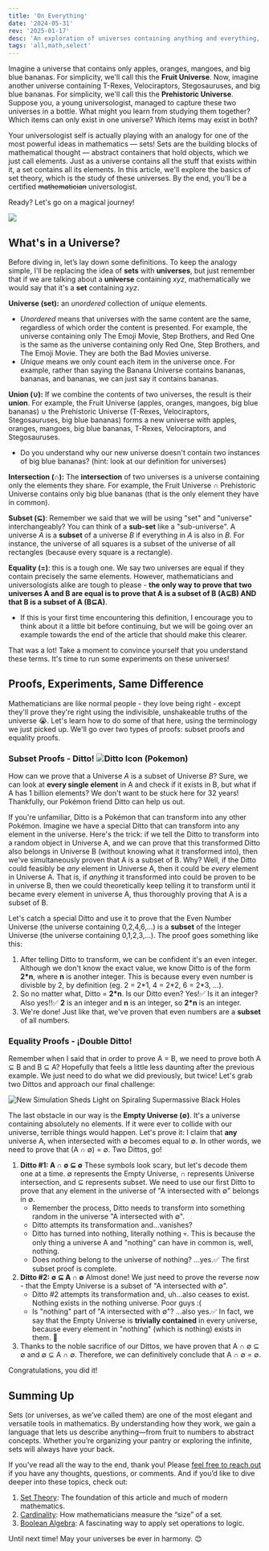 ```yaml
---
title: 'On Everything'
date: '2024-05-31'
rev: '2025-01-17'
desc: 'An exploration of universes containing anything and everything, and a useful langauge to describe them.'
tags: 'all,math,select'
---
```

Imagine a universe that contains only apples, oranges, mangoes, and big blue bananas. For simplicity, we'll call this the **Fruit Universe**. Now, imagine another universe containing T-Rexes, Velociraptors, Stegosauruses, and big blue bananas. For simplicity, we'll call this the **Prehistoric Universe**. Suppose you, a young universologist, managed to capture these two universes in a bottle. What might you learn from studying them together? Which items can only exist in one universe? Which items may exist in both?

Your universologist self is actually playing with an analogy for one of the most powerful ideas in mathematics — sets! Sets are the building blocks of mathematical thought — abstract containers that hold objects, which we just call elements. Just as a universe contains all the stuff that exists within it, a set contains all its elements. In this article, we'll explore the basics of set theory, which is the study of these universes. By the end, you'll be a certified ~~mathematician~~ universologist. 

Ready? Let's go on a magical journey!

![](https://blogger.googleusercontent.com/img/b/R29vZ2xl/AVvXsEhqEt3g3adafa8AGbQzG4fQUnyGA2MVOxFRBY0OHuoUdXB4SjJlgSwe2Oi773olJGDy9mrEK3p4G5m1eaPWhBNy9fB01Grl0BcBE_Wiy99fl4yDs_quXlFXEzt7Cynl0zfWZ01iZwxnSidO/s1600/bbaeratd.jpg)

## What's in a Universe?
Before diving in, let’s lay down some definitions. To keep the analogy simple, I'll be replacing the idea of **sets** with **universes**, but just remember that if we are talking about a **universe** containing *xyz*, mathematically we would say that it's a **set** containing *xyz*.

**Universe (set):** an *unordered* collection of *unique* elements. 
- *Unordered* means that universes with the same content are the same, regardless of which order the content is presented. For example, the universe containing only The Emoji Movie, Step Brothers, and Red One is the same as the universe containing only Red One, Step Brothers, and The Emoji Movie. They are both the Bad Movies universe. 
- *Unique* means we only count each item in the universe once. For example, rather than saying the Banana Universe contains bananas, bananas, and bananas, we can just say it contains bananas.

**Union (∪):** If we combine the contents of two universes, the result is their **union**. For example, the Fruit Universe (apples, oranges, mangoes, big blue bananas) ∪ the Prehistoric Universe (T-Rexes, Velociraptors, Stegosauruses, big blue bananas) forms a new universe with apples, oranges, mangoes, big blue bananas, T-Rexes, Velociraptors, and Stegosauruses.
- Do you understand why our new universe doesn't contain two instances of big blue bananas? (hint: look at our definition for universes)

**Intersection (∩):** The **intersection** of two universes is a universe containing only the elements they share. For example, the Fruit Universe ∩ Prehistoric Universe contains only big blue bananas (that is the only element they have in common). 

**Subset (⊆)**: Remember we said that we will be using "set" and "universe" interchangeably? You can think of a **sub-set** like a "sub-universe". A universe *A* is a **subset** of a universe *B* if everything in *A* is also in *B*. For instance, the universe of all squares is a subset of the universe of all rectangles (because every square is a rectangle).

**Equality (=)**: this is a tough one. We say two universes are equal if they contain precisely the same elements. However, mathematicians and universologists alike are tough to please - **the only way to prove that two universes A and B are equal is to prove that A is a subset of B (A⊆B) AND that B is a subset of A (B⊆A)**. 
- If this is your first time encountering this definition, I encourage you to think about it a little bit before continuing, but we will be going over an example towards the end of the article that should make this clearer.

That was a lot! Take a moment to convince yourself that you understand these terms. It's time to run some experiments on these universes!

## Proofs, Experiments, Same Difference

Mathematicians are like normal people - they love being right - except they'll prove they're right using the indivisible, unshakeable truths of the universe 😭. Let's learn how to do some of that here, using the terminology we just picked up. We'll go over two types of proofs: subset proofs and equality proofs.

### Subset Proofs - Ditto! ![Ditto Icon (Pokemon)](https://www.serebii.net/pokedex-dp/icon/132.gif)
How can we prove that a Universe *A* is a subset of Universe *B*? Sure, we can look at **every single element** in A and check if it exists in B, but what if A has 1 billion elements? We don't want to be stuck here for 32 years! Thankfully, our Pokémon friend Ditto can help us out. 

If you're unfamiliar, Ditto is a Pokémon that can transform into any other Pokémon. Imagine we have a special Ditto that can transform into any element in the universe. Here's the trick: if we tell the Ditto to transform into a random object in Universe A, and we can prove that this transformed Ditto also belongs in Universe B (without knowing what it transformed into), then we've simultaneously proven that A is a subset of B. Why? Well, if the Ditto could feasibly be *any* element in Universe A, then it could be *every* element in Universe A. That is, if *anything* it transformed into could be proven to be in universe B, then we could theoretically keep telling it to transform until it became every element in universe A, thus thoroughly proving that A is a subset of B.

Let's catch a special Ditto and use it to prove that the Even Number Universe (the universe containing 0,2,4,6,...) is a **subset** of the Integer Universe (the universe containing 0,1,2,3,...). The proof goes something like this:
1. After telling Ditto to transform, we can be confident it's an even integer. Although we don't know the exact value, we know Ditto is of the form **2\*n**, where **n** is another integer. This is because every even number is divisble by 2, by definition (eg. 2 = 2\*1, 4 = 2\*2, 6 = 2\*3, ...).
2. So no matter what, Ditto = **2\*n**. Is our Ditto even? Yes!✅  Is it an integer? Also yes!!✅  **2** is an integer and **n** is an integer, so **2\*n** is an integer.
3. We're done! Just like that, we've proven that even numbers are a **subset** of all numbers.

### Equality Proofs - ¡Double Ditto!
Remember when I said that in order to prove A = B, we need to prove both A ⊆ B and B ⊆ A? Hopefully that feels a little less daunting after the previous example. We just need to do what we did previously, but twice! Let's grab two Dittos and approach our final challenge:

![New Simulation Sheds Light on Spiraling Supermassive Black Holes](https://live.staticflickr.com/3402/3598601013_c0f30cf63b_b.jpg)

The last obstacle in our way is the **Empty Universe (∅)**. It's a universe containing absolutely no elements. If it were ever to collide with our universe, terrible things would happen. Let's prove it: I claim that **any** universe A, when intersected with ∅ becomes equal to ∅. In other words, we need to prove that (A ∩ ∅) = ∅. Two Dittos, go!

1. **Ditto #1: A ∩ ∅ ⊆ ∅** These symbols look scary, but let's decode them one at a time. ∅ represents the Empty Universe, ∩ represents Universe intersection, and ⊆ represents subset. We need to use our first Ditto to prove that any element in the universe of "A intersected with ∅" belongs in ∅.
    - Remember the process, Ditto needs to transform into something random in the universe "A intersected with ∅". 
    - Ditto attempts its transformation and...vanishes?
    - Ditto has turned into nothing, literally nothing 💀. This is because the only thing a universe A and "nothing" can have in common is, well, nothing.
    - Does nothing belong to the universe of nothing? ...yes.✅ The first subset proof is complete.
2. **Ditto #2: ∅ ⊆ A ∩ ∅** Almost done! We just need to prove the reverse now - that the Empty Universe is a subset of "A intersected with ∅". 
    - Ditto #2 attempts its transformation and, uh...also ceases to exist. Nothing exists in the nothing universe. Poor guys :(
    - Is "nothing" part of "A intersected with ∅"? ...also yes.✅ In fact, we say that the Empty Universe is **trivially contained** in every universe, because every element in "nothing" (which is nothing) exists in them. 🤯
3. Thanks to the noble sacrifice of our Dittos, we have proven that A ∩ ∅ ⊆ ∅ and ∅ ⊆ A ∩ ∅. Therefore, we can definitively conclude that A ∩ ∅ = ∅.

Congratulations, you did it!

## Summing Up

Sets (or universes, as we’ve called them) are one of the most elegant and versatile tools in mathematics. By understanding how they work, we gain a language that lets us describe anything—from fruit to numbers to abstract concepts. Whether you’re organizing your pantry or exploring the infinite, sets will always have your back.

If you've read all the way to the end, thank you! Please [feel free to reach out](chat@franklinyin.com) if you have any thoughts, questions, or comments. And if you’d like to dive deeper into these topics, check out:

1. [Set Theory](https://en.wikipedia.org/wiki/Set_theory): The foundation of this article and much of modern mathematics.
2. [Cardinality](https://en.wikipedia.org/wiki/Cardinality): How mathematicians measure the “size” of a set.
3. [Boolean Algebra](https://en.wikipedia.org/wiki/Boolean_algebra): A fascinating way to apply set operations to logic.

Until next time! May your universes be ever in harmony. 😊